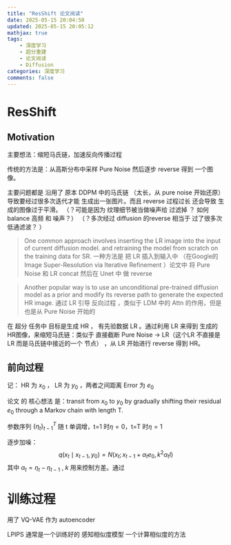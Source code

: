 ```yaml
---
title: "ResShift 论文阅读"
date: 2025-05-15 20:04:50
updated: 2025-05-15 20:05:12
mathjax: true
tags: 
    - 深度学习
    - 超分重建
    - 论文阅读
    - Diffusion
categories: 深度学习
comments: false
---
```

# ResShift

## Motivation

主要想法：缩短马氏链，加速反向传播过程

传统的方法是：从高斯分布中采样 Pure Noise 然后逐步 reverse 得到 一个图像。

主要问题都是 沿用了 原本 DDPM 中的马氏链 （太长，从 pure noise 开始还原）导致要经过很多次迭代才能 生成出一张图片。而且 reverse 过程过长 还会导致 生成的图像过于平滑。
（？可能是因为 纹理细节被当做噪声给 过滤掉 ？ 如何 balance 高频 和 噪声？）
（？多次经过 diffusion 的reverse 相当于 过了很多次低通滤波？ ）

> One common approach involves inserting the LR image into the input of current diffusion model. and retraining the model from scratch on the training data for SR. 一种方法是 把 LR 插入到输入中 （在Google的Image Super-Resolution via Iterative Refinement ）论文中 将 Pure Noise 和 LR concat 然后在 Unet 中 做 reverse

> Another popular way is to use an unconditional pre-trained diffusion model as a prior and modify its reverse path to generate the expected HR image. 通过 LR 引导 反向过程 ，类似于 LDM 中的 Attn 的作用，但是也是从 Pure Noise 开始的

在 超分 任务中 目标是生成 HR ， 有先验数据 LR 。通过利用 LR 来得到 生成的HR图像，来缩短马氏链：类似于 直接截断  Pure Noise -> LR（这个LR 不直接是 LR 而是马氏链中接近的一个 节点） ，从 LR 开始进行 reverse 得到 HR。

## 前向过程

记：
	HR 为 $x_0$  ， LR 为 $y_0$ ，两者之间距离 Error 为 $e_0$ 

论文 的 核心想法 是：transit from $x_0$ to $y_0$ by gradually shifting their residual $e_0$ through a Markov chain with length T. 

参数序列 $\{\eta_t\}^T_{t-1}$ 随 t 单调增，t=1 时$\eta=0$，t=T 时$\eta=1$

逐步加噪：
$$
q(x_t\mid x_{t-1},y_0)=N(x_t;x_{t-1}+\alpha_te_0,k^2\alpha_tI)
$$
其中 $\alpha_t=\eta_t-\eta_{t-1}$ , $k$ 用来控制方差。通过



# 训练过程

用了 VQ-VAE 作为 autoencoder

LPIPS 通常是一个训练好的 感知相似度模型 一个计算相似度的方法

